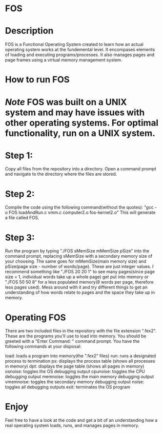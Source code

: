 # FOS

# Description
FOS is a Functional Operating System created to learn how an actual operating system works at the fundemental level. It encompases elements of loading and executing programs/processes. It also manages pages and page frames using a virtual memory management system. 

# How to run FOS
# *Note* FOS was built on a UNIX system and may have issues with other operating systems. For optimal functionality, run on a UNIX system.

# Step 1:
Copy all files from the repository into a directory. Open a command prompt and navigate to the directory where the files are stored.

# Step 2:
Compile the code using the following command(without the quotes):
"gcc -o FOS loadAndRun.c vmm.c computer2.o fos-kernel2.o"
This will generate a file called FOS.

# Step 3:
Run the program by typing "./FOS sMemSize mMemSize pSize" into the command prompt, replacing sMemSize with a secondary memory size of       your choosing. The same goes for mMemSize(main memory size) and pSize(page size - number of words/page). These are just integer values. I   recommend something like "./FOS 20 20 1" to see many pages(since page size = 1, individual words take up a whole page) get put into         memory or "./FOS 50 50 8" for a less populated memory(8 words per page, therefore less pages used). Mess around with it and try different   things to get an understanding of how words relate to pages and the space they take up in memory.
  
# Operating FOS
There are two included files in the repository with the file extension ".fex2". These are the programs you'll use to load into memory.
You should be greeted with a "Enter Command: " command prompt. You have the following commands at your disposal:

load: 		  loads a program into memory(the ".fex2" files)
run:		    runs a designated process to termination
ps:			    displays the process table  (shows all processes in memory)
dpt:		    displays the page table     (shows all pages in memory)
osnoise:	  toggles the OS debugging output
cpunoise:	  toggles the CPU debugging output
memnoise:	  toggles the main memory debugging output
vmemnoise:	toggles the secondary memory debugging output
noise:		  toggles all debugging outputs
exit: 		  terminates the OS program

# Enjoy
Feel free to have a look at the code and get a bit of an understanding how a real operating system loads, runs, and manages pages in memory.
